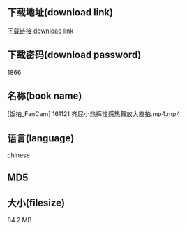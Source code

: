 ## 下载地址(download link)
[下载链接 download link](https://voluble-croquembouche-d321dc.netlify.app/?s=%5B%E9%A5%AD%E6%8B%8D_FanCam%5D+161121+%E9%BD%90%E5%B1%81%E5%B0%8F%E7%83%AD%E8%A3%A4%E6%80%A7%E6%84%9F%E7%83%AD%E8%88%9E%E6%94%BE%E5%A4%A7%E7%9B%B4%E6%8B%8D.mp4)

## 下载密码(download password)
1866

## 名称(book name)
[饭拍_FanCam] 161121 齐屁小热裤性感热舞放大直拍.mp4.mp4

## 语言(language)
chinese

## MD5


## 大小(filesize)
84.2 MB

